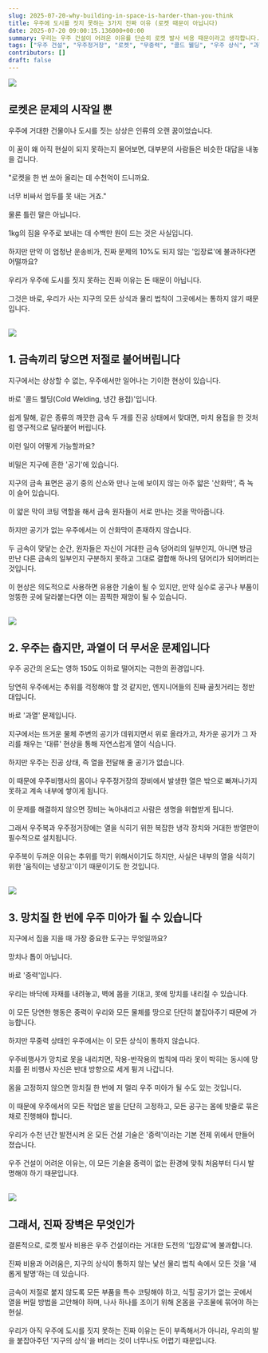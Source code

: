 ```yaml
---
slug: 2025-07-20-why-building-in-space-is-harder-than-you-think
title: 우주에 도시를 짓지 못하는 3가지 진짜 이유 (로켓 때문이 아닙니다)
date: 2025-07-20 09:00:15.136000+00:00
summary: 우리는 우주 건설이 어려운 이유를 단순히 로켓 발사 비용 때문이라고 생각합니다. 하지만 진짜 장벽은 우주라는 낯선 환경이 가진, 우리의 상식을 파괴하는 놀라운 물리 법칙에 있습니다.
tags: ["우주 건설", "우주정거장", "로켓", "무중력", "콜드 웰딩", "우주 상식", "과학"]
contributors: []
draft: false
---
```


![](https://upload.wikimedia.org/wikipedia/commons/thumb/c/c9/STS-134_International_Space_Station_after_undocking.jpg/1280px-STS-134_International_Space_Station_after_undocking.jpg)

<h2>로켓은 문제의 시작일 뿐</h2>

우주에 거대한 건물이나 도시를 짓는 상상은 인류의 오랜 꿈이었습니다.<br /><br />이 꿈이 왜 아직 현실이 되지 못하는지 물어보면, 대부분의 사람들은 비슷한 대답을 내놓을 겁니다.<br /><br />"로켓을 한 번 쏘아 올리는 데 수천억이 드니까요.<br /><br />너무 비싸서 엄두를 못 내는 거죠."<br /><br />물론 틀린 말은 아닙니다.<br /><br />1kg의 짐을 우주로 보내는 데 수백만 원이 드는 것은 사실입니다.<br /><br />하지만 만약 이 엄청난 운송비가, 진짜 문제의 10%도 되지 않는 '입장료'에 불과하다면 어떨까요?<br /><br />우리가 우주에 도시를 짓지 못하는 진짜 이유는 돈 때문이 아닙니다.<br /><br />그것은 바로, 우리가 사는 지구의 모든 상식과 물리 법칙이 그곳에서는 통하지 않기 때문입니다.<br /><br />

![](https://npr.brightspotcdn.com/dims4/default/851d0d4/2147483647/strip/true/crop/2131x1119+0+41/resize/1200x630!/quality/90/?url=https%3A%2F%2Fmedia.npr.org%2Fassets%2Fimg%2F2013%2F10%2F03%2Fgv-fp-0069rv2_wide-6777fb523eb2f99a25ee7f923b8d5a93a31ee9cd.jpg)

<h2>1. 금속끼리 닿으면 저절로 붙어버립니다</h2>

지구에서는 상상할 수 없는, 우주에서만 일어나는 기이한 현상이 있습니다.<br /><br />바로 '콜드 웰딩(Cold Welding, 냉간 용접)'입니다.<br /><br />쉽게 말해, 같은 종류의 깨끗한 금속 두 개를 진공 상태에서 맞대면, 마치 용접을 한 것처럼 영구적으로 달라붙어 버립니다.<br /><br />이런 일이 어떻게 가능할까요?<br /><br />비밀은 지구에 흔한 '공기'에 있습니다.<br /><br />지구의 금속 표면은 공기 중의 산소와 만나 눈에 보이지 않는 아주 얇은 '산화막', 즉 녹이 슬어 있습니다.<br /><br />이 얇은 막이 코팅 역할을 해서 금속 원자들이 서로 만나는 것을 막아줍니다.<br /><br />하지만 공기가 없는 우주에서는 이 산화막이 존재하지 않습니다.<br /><br />두 금속이 맞닿는 순간, 원자들은 자신이 거대한 금속 덩어리의 일부인지, 아니면 방금 만난 다른 금속의 일부인지 구분하지 못하고 그대로 결합해 하나의 덩어리가 되어버리는 것입니다.<br /><br />이 현상은 의도적으로 사용하면 유용한 기술이 될 수 있지만, 만약 실수로 공구나 부품이 엉뚱한 곳에 달라붙는다면 이는 끔찍한 재앙이 될 수 있습니다.<br /><br />

![](https://upload.wikimedia.org/wikipedia/commons/thumb/8/89/STS-116_spacewalk_1.jpg/1024px-STS-116_spacewalk_1.jpg)

<h2>2. 우주는 춥지만, 과열이 더 무서운 문제입니다</h2>

우주 공간의 온도는 영하 150도 이하로 떨어지는 극한의 환경입니다.<br /><br />당연히 우주에서는 추위를 걱정해야 할 것 같지만, 엔지니어들의 진짜 골칫거리는 정반대입니다.<br /><br />바로 '과열' 문제입니다.<br /><br />지구에서는 뜨거운 물체 주변의 공기가 데워지면서 위로 올라가고, 차가운 공기가 그 자리를 채우는 '대류' 현상을 통해 자연스럽게 열이 식습니다.<br /><br />하지만 우주는 진공 상태, 즉 열을 전달해 줄 공기가 없습니다.<br /><br />이 때문에 우주비행사의 몸이나 우주정거장의 장비에서 발생한 열은 밖으로 빠져나가지 못하고 계속 내부에 쌓이게 됩니다.<br /><br />이 문제를 해결하지 않으면 장비는 녹아내리고 사람은 생명을 위협받게 됩니다.<br /><br />그래서 우주복과 우주정거장에는 열을 식히기 위한 복잡한 냉각 장치와 거대한 방열판이 필수적으로 설치됩니다.<br /><br />우주복이 두꺼운 이유는 추위를 막기 위해서이기도 하지만, 사실은 내부의 열을 식히기 위한 '움직이는 냉장고'이기 때문이기도 한 것입니다.<br /><br />

![](https://www.usatoday.com/gcdn/authoring/authoring-images/2023/11/28/USAT/71726819007-spacetoolbag-promo.jpg)

<h2>3. 망치질 한 번에 우주 미아가 될 수 있습니다</h2>

지구에서 집을 지을 때 가장 중요한 도구는 무엇일까요?<br /><br />망치나 톱이 아닙니다.<br /><br />바로 '중력'입니다.<br /><br />우리는 바닥에 자재를 내려놓고, 벽에 몸을 기대고, 못에 망치를 내리칠 수 있습니다.<br /><br />이 모든 당연한 행동은 중력이 우리와 모든 물체를 땅으로 단단히 붙잡아주기 때문에 가능합니다.<br /><br />하지만 무중력 상태인 우주에서는 이 모든 상식이 통하지 않습니다.<br /><br />우주비행사가 망치로 못을 내리치면, 작용-반작용의 법칙에 따라 못이 박히는 동시에 망치를 쥔 비행사 자신은 반대 방향으로 세게 튕겨 나갑니다.<br /><br />몸을 고정하지 않으면 망치질 한 번에 저 멀리 우주 미아가 될 수도 있는 것입니다.<br /><br />이 때문에 우주에서의 모든 작업은 발을 단단히 고정하고, 모든 공구는 몸에 밧줄로 묶은 채로 진행해야 합니다.<br /><br />우리가 수천 년간 발전시켜 온 모든 건설 기술은 '중력'이라는 기본 전제 위에서 만들어졌습니다.<br /><br />우주 건설이 어려운 이유는, 이 모든 기술을 중력이 없는 환경에 맞춰 처음부터 다시 발명해야 하기 때문입니다.<br /><br />

![](https://us.123rf.com/450wm/andreyeremenko/andreyeremenko2308/andreyeremenko230801146/210638700-astronaut-spaceman-do-spacewalk-while-working-for-space-station-in-outer-space.jpg)

<h2>그래서, 진짜 장벽은 무엇인가</h2>

결론적으로, 로켓 발사 비용은 우주 건설이라는 거대한 도전의 '입장료'에 불과합니다.<br /><br />진짜 비용과 어려움은, 지구의 상식이 통하지 않는 낯선 물리 법칙 속에서 모든 것을 '새롭게 발명'하는 데 있습니다.<br /><br />금속이 저절로 붙지 않도록 모든 부품을 특수 코팅해야 하고, 식힐 공기가 없는 곳에서 열을 버릴 방법을 고안해야 하며, 나사 하나를 조이기 위해 온몸을 구조물에 묶어야 하는 현실.<br /><br />우리가 아직 우주에 도시를 짓지 못하는 진짜 이유는 돈이 부족해서가 아니라, 우리의 발을 붙잡아주던 '지구의 상식'을 버리는 것이 너무나도 어렵기 때문입니다.<br /><br />
